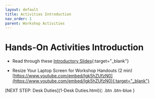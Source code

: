 ```yaml
---
layout: default
title: Activities Introduction
nav_order: 1
parent: Workshop Activities
---
```

# Hands-On Activities Introduction
- Read through these [Introductory Slides](https://docs.google.com/presentation/d/11G9RbRKQoxdzN8Fg6zuWpxUE7cLM6AWSij7Ij3RpHzg/edit#slide=id.g26df76a01b_0_1){:target="_blank"}

- Resize Your Laptop Screen for Workshop Handouts (2 min)<br> [https://www.youtube.com/embed/Igk5hZUfzN0](https://www.youtube.com/embed/Igk5hZUfzN0){:target="_blank"}

[NEXT STEP: Desk Duties](1-Desk Duties.html){: .btn .btn-blue }
